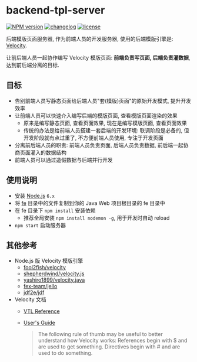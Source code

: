 # backend-tpl-server

[![NPM version][npm-image]][npm-url] [![changelog][changelog-image]][changelog-url] [![license][license-image]][license-url]

[npm-image]: https://img.shields.io/npm/v/backend-tpl-server.svg?style=flat-square
[npm-url]: https://npmjs.org/package/backend-tpl-server
[license-image]: https://img.shields.io/badge/License-MIT-blue.svg?style=flat-square
[license-url]: https://github.com/ufologist/backend-tpl-server/blob/master/LICENSE
[changelog-image]: https://img.shields.io/badge/CHANGE-LOG-blue.svg?style=flat-square
[changelog-url]: https://github.com/ufologist/backend-tpl-server/blob/master/CHANGELOG.md

后端模版页面服务器, 作为前端人员的开发服务器, 使用的后端模版引擎是: [Velocity](http://velocity.apache.org/).

让前后端人员一起协作编写 Velocity 模版页面: **前端负责写页面, 后端负责灌数据**, 达到前后端分离的目标.

## 目标

* 告别前端人员写静态页面给后端人员"套(模版)页面"的原始开发模式, 提升开发效率
* 让前端人员可以快速介入编写后端的模版页面, 查看模版页面渲染的效果
  * 原来是编写静态页面, 查看页面效果, 现在是编写模版页面, 查看页面效果
  * 传统的办法是给前端人员搭建一套后端的开发环境: 联调阶段是必备的, 但开发阶段就有点过重了, 不方便前端人员使用, 专注于开发页面
* 分离前后端人员的职责: 前端人员负责页面, 后端人员负责数据, 前后端一起协商页面灌入的数据结构
* 前端人员可以通过造假数据与后端并行开发

## 使用说明

* 安装 [Node.js](http://nodejs.org/) `6.x`
* 将 [fe](https://github.com/ufologist/backend-tpl-server/tree/master/fe) 目录中的文件复制到你的 Java Web 项目根目录的 fe 目录中
* 在 fe 目录下 `npm install` 安装依赖
  * 推荐全局安装 `npm install nodemon -g`, 用于开发时自动 reload
* `npm start` 启动服务器

## 其他参考

* Node.js 版 Velocity 模版引擎
  * [fool2fish/velocity](https://github.com/fool2fish/velocity)
  * [shepherdwind/velocity.js](https://github.com/shepherdwind/velocity.js)
  * [yashiro1899/velocity.java](https://github.com/yashiro1899/velocity.java)
  * [fex-team/jello](https://github.com/fex-team/jello "针对服务端为 Java Velocity 的前端工程解决方案")
  * [jdf2e/jdf](https://github.com/jdf2e/jdf/blob/master/doc/core_vm.md "让前端来写后端的vm模板，并且前端不需要搭建各种繁杂的后端环境，前后端以 .vm 为沟通桥梁，另外模板的数据源可以在项目开始前前后端约定之后生成JSON文件，从而使两个角色并行开发。")
* Velocity 文档
  * [VTL Reference](http://velocity.apache.org/engine/devel/vtl-reference.html "concise syntax for Velocity Template Language (VTL)")
  * [User's Guide](http://velocity.apache.org/engine/devel/user-guide.html "explains how to write Velocity templates")

    > The following rule of thumb may be useful to better understand how Velocity works: References begin with $ and are used to get something. Directives begin with # and are used to do something.